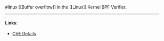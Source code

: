 #linux 
[[Buffer overflow]] in the [[Linux]] Kernel BPF Verifier.

---
#### Links:
- [CVE Details](https://www.cvedetails.com/cve/CVE-2021-21367/)
